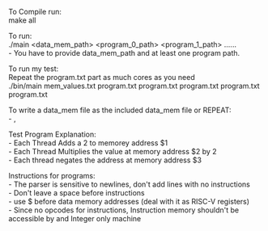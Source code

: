 To Compile run: <br/>
    make all <br/>

To run: <br/>
    ./main <data_mem_path> <program_0_path> <program_1_path> ......  <br/>
    - You have to provide data_mem_path and at least one program path. <br/>

To run my test: <br/>
    Repeat the program.txt part as much cores as you need <br/>
    ./bin/main mem_values.txt program.txt program.txt program.txt program.txt program.txt <br/>   

To write a data_mem file as the included data_mem file or REPEAT: <br/>
    - <memory address index> , <memory address value> <br/>
     

Test Program Explanation: <br/>
    - Each Thread Adds a 2 to memorey address $1 <br/>
    - Each Thread Multiplies the value at memory address $2 by 2 <br/>
    - Each thread negates the address at memory address $3 <br/>

Instructions for programs: <br/>
    - The parser is sensitive to newlines, don't add lines with no instructions <br/>
    - Don't leave a space before instructions <br/>
    - use $ before data memory addresses (deal with it as RISC-V registers) <br/>
    - Since no opcodes for instructions, Instruction memory shouldn't be accessible by and Integer only machine <br/>